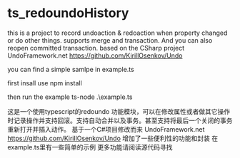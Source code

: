 # ts_redoundoHistory
this is a project to record undoaction &amp; redoaction when property changed or do other things. supports merge and transaction. And you can also reopen committed transaction.
based on the CSharp project UndoFramework.net https://github.com/KirillOsenkov/Undo

you can find a simple samlpe in example.ts

first insall use          npm install

then run the example     ts-node .\example.ts



这是一个使用typescript的redoundo 功能模块，可以在修改属性或者做其它操作时记录操作并支持回滚。支持自动合并以及事务。甚至支持将最后一个关闭的事务重新打开并插入动作。
基于一个C#项目修改而来 UndoFramework.net https://github.com/KirillOsenkov/Undo
增加了一些便利性的功能和封装
在example.ts里有一些简单的示例
更多功能请阅读源代码寻找


